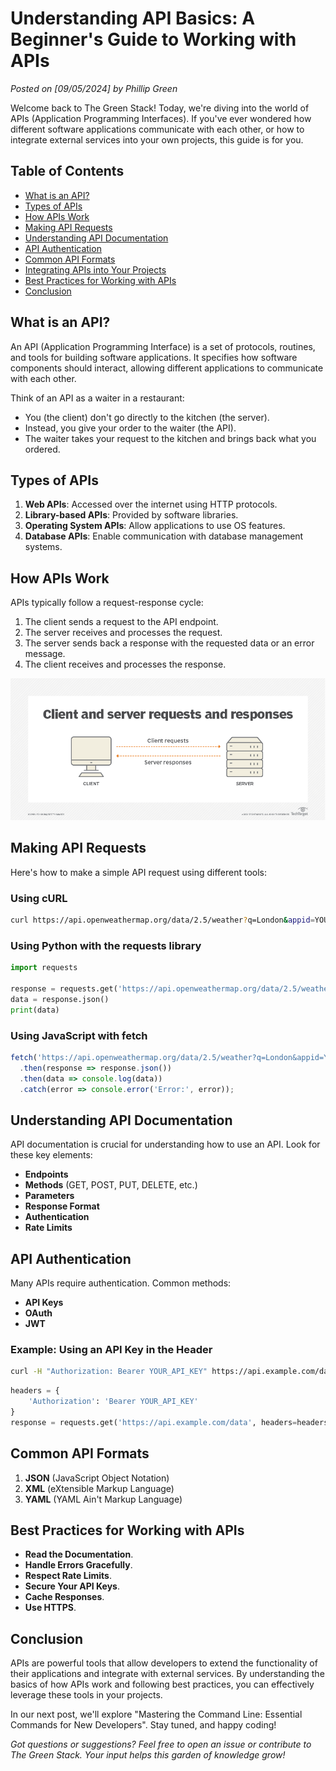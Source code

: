 # Understanding API Basics: A Beginner's Guide to Working with APIs

*Posted on [09/05/2024] by Phillip Green*

Welcome back to The Green Stack! Today, we're diving into the world of APIs (Application Programming Interfaces). If you've ever wondered how different software applications communicate with each other, or how to integrate external services into your own projects, this guide is for you.

## Table of Contents
- [What is an API?](#what-is-an-api)
- [Types of APIs](#types-of-apis)
- [How APIs Work](#how-apis-work)
- [Making API Requests](#making-api-requests)
- [Understanding API Documentation](#understanding-api-documentation)
- [API Authentication](#api-authentication)
- [Common API Formats](#common-api-formats)
- [Integrating APIs into Your Projects](#integrating-apis-into-your-projects)
- [Best Practices for Working with APIs](#best-practices-for-working-with-apis)
- [Conclusion](#conclusion)

## What is an API?

An API (Application Programming Interface) is a set of protocols, routines, and tools for building software applications. It specifies how software components should interact, allowing different applications to communicate with each other.

Think of an API as a waiter in a restaurant:
- You (the client) don't go directly to the kitchen (the server).
- Instead, you give your order to the waiter (the API).
- The waiter takes your request to the kitchen and brings back what you ordered.

## Types of APIs

1. **Web APIs**: Accessed over the internet using HTTP protocols.
2. **Library-based APIs**: Provided by software libraries.
3. **Operating System APIs**: Allow applications to use OS features.
4. **Database APIs**: Enable communication with database management systems.

## How APIs Work

APIs typically follow a request-response cycle:

1. The client sends a request to the API endpoint.
2. The server receives and processes the request.
3. The server sends back a response with the requested data or an error message.
4. The client receives and processes the response.

![Client-Server Diagram](../images/client-server.png)

## Making API Requests

Here's how to make a simple API request using different tools:

### Using cURL

```bash
curl https://api.openweathermap.org/data/2.5/weather?q=London&appid=YOUR_API_KEY
```

### Using Python with the requests library

```python
import requests

response = requests.get('https://api.openweathermap.org/data/2.5/weather?q=London&appid=YOUR_API_KEY')
data = response.json()
print(data)
```

### Using JavaScript with fetch

```javascript
fetch('https://api.openweathermap.org/data/2.5/weather?q=London&appid=YOUR_API_KEY')
  .then(response => response.json())
  .then(data => console.log(data))
  .catch(error => console.error('Error:', error));
```

## Understanding API Documentation

API documentation is crucial for understanding how to use an API. Look for these key elements:
- **Endpoints**
- **Methods** (GET, POST, PUT, DELETE, etc.)
- **Parameters**
- **Response Format**
- **Authentication**
- **Rate Limits**

## API Authentication

Many APIs require authentication. Common methods:
- **API Keys**
- **OAuth**
- **JWT**

### Example: Using an API Key in the Header

```bash
curl -H "Authorization: Bearer YOUR_API_KEY" https://api.example.com/data
```

```python
headers = {
    'Authorization': 'Bearer YOUR_API_KEY'
}
response = requests.get('https://api.example.com/data', headers=headers)
```

## Common API Formats

1. **JSON** (JavaScript Object Notation)
2. **XML** (eXtensible Markup Language)
3. **YAML** (YAML Ain't Markup Language)

## Best Practices for Working with APIs

- **Read the Documentation**.
- **Handle Errors Gracefully**.
- **Respect Rate Limits**.
- **Secure Your API Keys**.
- **Cache Responses**.
- **Use HTTPS**.

## Conclusion

APIs are powerful tools that allow developers to extend the functionality of their applications and integrate with external services. By understanding the basics of how APIs work and following best practices, you can effectively leverage these tools in your projects.

In our next post, we'll explore "Mastering the Command Line: Essential Commands for New Developers". Stay tuned, and happy coding!

*Got questions or suggestions? Feel free to open an issue or contribute to The Green Stack. Your input helps this garden of knowledge grow!*
